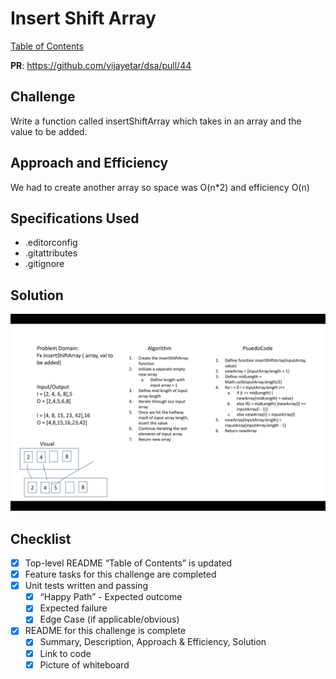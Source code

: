 # Insert Shift Array

[Table of Contents](../../../README.md)

__PR__: https://github.com/vijayetar/dsa/pull/44

## Challenge
Write a function called insertShiftArray which takes in an array and the value to be added.

## Approach and Efficiency
We had to create another array so space was O(n*2) and efficiency O(n)

## Specifications Used
* .editorconfig
* .gitattributes
* .gitignore


## Solution
![WhiteBoard](../assets/InsertShiftArray.png)

## Checklist
 - [x] Top-level README “Table of Contents” is updated
 - [x] Feature tasks for this challenge are completed
 - [x] Unit tests written and passing
     - [x] “Happy Path” - Expected outcome
     - [x] Expected failure
     - [x] Edge Case (if applicable/obvious)
 - [x] README for this challenge is complete
     - [x] Summary, Description, Approach & Efficiency, Solution
     - [x] Link to code
     - [x] Picture of whiteboard
